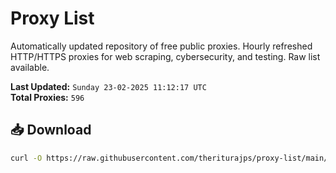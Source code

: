 # Proxy List

Automatically updated repository of free public proxies. Hourly refreshed HTTP/HTTPS proxies for web scraping, cybersecurity, and testing. Raw list available.

**Last Updated:** `Sunday 23-02-2025 11:12:17 UTC`  
**Total Proxies:** `596`

## 📥 Download
```bash
curl -O https://raw.githubusercontent.com/theriturajps/proxy-list/main/proxies.txt
